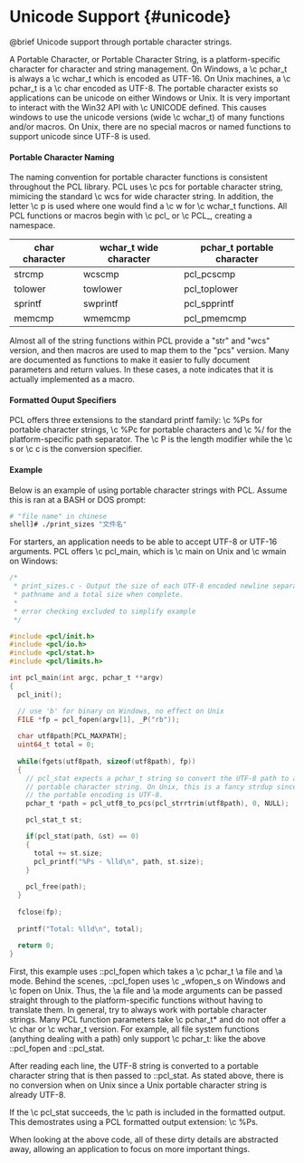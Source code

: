 # Unicode Support {#unicode}
@brief Unicode support through portable character strings.

A Portable Character, or Portable Character String, is a platform-specific character for character
and string management. On Windows, a \c pchar_t is always a \c wchar_t 
which is encoded as UTF-16. On Unix machines, a \c pchar_t is a \c char encoded as UTF-8. The 
portable character exists so applications can be unicode on either Windows or Unix. It is very
important to interact with the Win32 API with \c UNICODE defined. This causes windows to use
the unicode versions (wide \c wchar_t) of many functions and/or macros. On Unix, there are no
special macros or named functions to support unicode since UTF-8 is used. 

#### Portable Character Naming
The naming convention for portable character functions is consistent throughout the PCL library.
PCL uses \c pcs for portable character string, mimicing the standard \c wcs for wide character
string. In addition, the letter \c p is used where one would find a \c w for \c wchar_t
functions. All PCL functions or macros begin with \c pcl_ or \c PCL_, creating a namespace.

char character | wchar_t wide character | pchar_t portable character
----------- |------------|-------------
strcmp |  wcscmp | pcl_pcscmp
tolower | towlower | pcl_toplower
sprintf | swprintf | pcl_spprintf
memcmp | wmemcmp | pcl_pmemcmp

Almost all of the string functions within PCL provide a "str" and "wcs" version, and then macros
are used to map them to the "pcs" version. Many are documented as functions to make it easier
to fully document parameters and return values. In these cases, a note indicates that it is
actually implemented as a macro.

#### Formatted Ouput Specifiers
PCL offers three extensions to the standard printf family: \c \%Ps for portable character strings, 
\c \%Pc for portable characters and \c %/ for the platform-specific path separator. 
The \c P is the length modifier while the \c s or \c c is the conversion specifier.

#### Example
Below is an example of using portable character strings with PCL. Assume 
this is ran at a BASH or DOS prompt:
```bash
# "file name" in chinese
shell]# ./print_sizes "文件名"
```
For starters, an application needs to be able to accept UTF-8 or UTF-16 arguments. PCL offers 
\c pcl_main, which is \c main on Unix and \c wmain on Windows:
```c
/*
 * print_sizes.c - Output the size of each UTF-8 encoded newline separated 
 * pathname and a total size when complete.
 * 
 * error checking excluded to simplify example
 */

#include <pcl/init.h>
#include <pcl/io.h>
#include <pcl/stat.h>
#include <pcl/limits.h>

int pcl_main(int argc, pchar_t **argv)
{
  pcl_init();

  // use 'b' for binary on Windows, no effect on Unix
  FILE *fp = pcl_fopen(argv[1], _P("rb")); 
  
  char utf8path[PCL_MAXPATH]; 
  uint64_t total = 0;
  
  while(fgets(utf8path, sizeof(utf8path), fp))
  {
  	// pcl_stat expects a pchar_t string so convert the UTF-8 path to a 
  	// portable character string. On Unix, this is a fancy strdup since 
  	// the portable encoding is UTF-8.
    pchar_t *path = pcl_utf8_to_pcs(pcl_strrtrim(utf8path), 0, NULL);

    pcl_stat_t st;

    if(pcl_stat(path, &st) == 0)
    {
      total += st.size;
      pcl_printf("%Ps - %lld\n", path, st.size);
    }
    
    pcl_free(path);
  }
  
  fclose(fp);
  
  printf("Total: %lld\n", total);
  
  return 0;
}
```
First, this example uses ::pcl_fopen which takes a \c pchar_t \a file and \a mode. Behind the
scenes, ::pcl_fopen uses \c _wfopen_s on Windows and \c fopen on Unix. Thus, the \a file and 
\a mode arguments can be passed straight through to the platform-specific functions without having
to translate them. In general, try to always work with portable character strings. Many PCL 
function parameters take \c pchar_t* and do not offer a \c char or \c wchar_t version. For 
example, all file system functions (anything dealing with a path) only support \c pchar_t: like
the above ::pcl_fopen and ::pcl_stat.

After reading each line, the UTF-8 string is converted to a portable character string that is then
passed to ::pcl_stat. As stated above, there is no conversion when on Unix since a Unix portable
character string is already UTF-8. 

If the \c pcl_stat succeeds, the \c path is included in the formatted output. This demostrates 
using a PCL formatted output extension: \c \%Ps.

When looking at the above code, all of these dirty details are abstracted away, allowing an 
application to focus on more important things.



